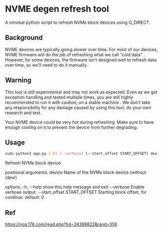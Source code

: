 # NVME degen refresh tool

A minimal python script to refresh NVMe block devices using O_DIRECT.

## Background

NVME devices are typically going slower over time. For most of our devices, NVME firmware will do the job of refreshing what we call "cold data" . However, for some devices, the firmware isn't designed well to refresh data over time, so we'll need to do it manually.

## Warning

This tool is still experimental and may not work as expected. Even as we got exception handling and tested multiple times, you are still highly recommended to run it with caution, on a stable machine . We don't take any responsibility for any damage caused by using this tool, do your own research and test.

Your NVME device could be very hot during refreshing. Make sure to have enough cooling on it to prevent the device from further degrading.

## Usage

```bash
sudo python3 app.py [-h] [--verbose] [--start_offset START_OFFSET] device
```
Refresh NVMe block device

positional arguments:
  device                Name of the NVMe block device (without /dev/)

options:
  -h, --help            show this help message and exit
  --verbose             Enable verbose output.
  --start_offset START_OFFSET
                        Starting block offset, for continue. default: 0


## Ref

https://nga.178.com/read.php?tid=24388822&rand=356